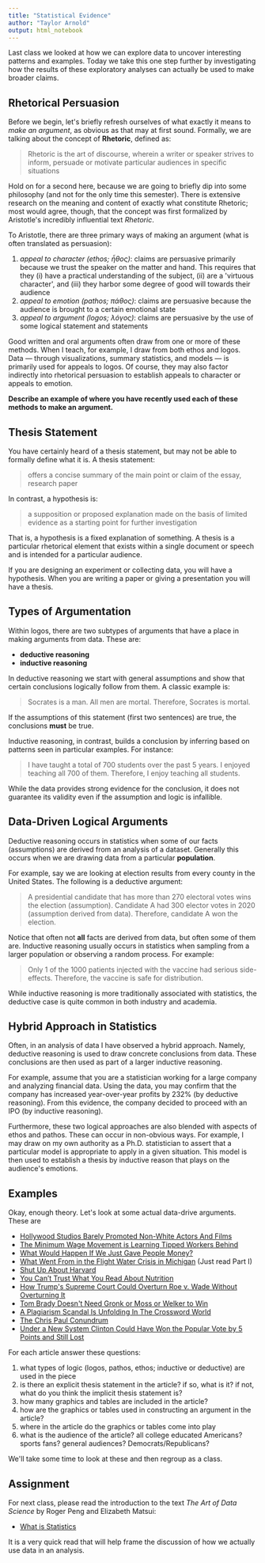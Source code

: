 ```yaml
---
title: "Statistical Evidence"
author: "Taylor Arnold"
output: html_notebook
---
```




Last class we looked at how we can explore data to uncover
interesting patterns and examples. Today we take this one
step further by investigating how the results of these
exploratory analyses can actually be used to make broader
claims.

## Rhetorical Persuasion

Before we begin, let's briefly refresh ourselves of what
exactly it means to *make an argument*, as obvious as that
may at first sound. Formally, we are talking about the
concept of **Rhetoric**, defined as:

> Rhetoric is the art of discourse, wherein a writer or
> speaker strives to inform, persuade or motivate particular
> audiences in specific situations

Hold on for a second here, because we are going to briefly
dip into some philosophy (and not for the only time this
semester). There is extensive research on the meaning and
content of exactly what constitute Rhetoric; most would
agree, though, that the concept was first formalized by
Aristotle's incredibly influential text *Rhetoric*.

To Aristotle, there are three primary ways of making an
argument (what is often translated as persuasion):

1. *appeal to character (ethos; ἦθος)*: claims are
persuasive primarily because we trust the speaker on the
matter and hand. This requires that they (i) have a practical
understanding of the subject, (ii) are a 'virtuous character',
and (iii) they harbor some degree of good will towards their
audience
2. *appeal to emotion (pathos; πάθος)*: claims are persuasive
because the audience is brought to a certain emotional state
3. *appeal to argument (logos; λόγος)*: claims are persuasive
by the use of some logical statement and statements

Good written and oral arguments often draw from one or more
of these methods. When I teach, for example, I draw from both
ethos and logos. Data — through visualizations, summary statistics,
and models — is primarily used for appeals to logos. Of course,
they may also factor indirectly into rhetorical persuasion to
establish appeals to character or appeals to emotion.

**Describe an example of where you have recently used each of
these methods to make an argument.**

## Thesis Statement

You have certainly heard of a thesis statement, but may not
be able to formally define what it is. A thesis statement:

> offers a concise summary of the main point or claim of the essay,
> research paper

In contrast, a hypothesis is:

> a supposition or proposed explanation made on the basis of
> limited evidence as a starting point for further investigation

That is, a hypothesis is a fixed explanation of something. A
thesis is a particular rhetorical element that exists within a
single document or speech and is intended for a particular
audience.

If you are designing an experiment or collecting data, you will
have a hypothesis. When you are writing a paper or giving a
presentation you will have a thesis.

## Types of Argumentation

Within logos, there are two subtypes of arguments that
have a place in making arguments from data. These are:

- **deductive reasoning**
- **inductive reasoning**

In deductive reasoning we start with general assumptions and
show that certain conclusions logically follow from them. A
classic example is:

> Socrates is a man. All men are mortal. Therefore, Socrates is
> mortal.

If the assumptions of this statement (first two sentences) are
true, the conclusions **must** be true.

Inductive reasoning, in contrast, builds a conclusion by inferring
based on patterns seen in particular examples. For instance:

> I have taught a total of 700 students over the past 5 years. I
> enjoyed teaching all 700 of them. Therefore, I enjoy teaching all
> students.

While the data provides strong evidence for the conclusion, it does
not guarantee its validity even if the assumption and logic is
infallible.

## Data-Driven Logical Arguments

Deductive reasoning occurs in statistics when some of our
facts (assumptions) are derived from an analysis of a dataset.
Generally this occurs when we are drawing data from a particular
**population**.

For example, say we are looking at election results from every
county in the United States. The following is a deductive argument:

> A presidential candidate that has more than 270 electoral votes
> wins the election (assumption). Candidate A had 300 elector votes
> in 2020 (assumption derived from data). Therefore, candidate A
> won the election.

Notice that often not **all** facts are derived from data, but
often some of them are. Inductive reasoning usually occurs in
statistics when sampling from a larger population or observing a
random process. For example:

> Only 1 of the 1000 patients injected with the vaccine had serious
> side-effects. Therefore, the vaccine is safe for distribution.

While inductive reasoning is more traditionally associated with
statistics, the deductive case is quite common in both industry
and academia.

## Hybrid Approach in Statistics

Often, in an analysis of data I have observed a hybrid approach.
Namely, deductive reasoning is used to draw concrete conclusions
from data. These conclusions are then used as part of a larger
inductive reasoning.

For example, assume that you are a statistician working for a large
company and analyzing financial data. Using the data, you may
confirm that the company has increased year-over-year profits by
232% (by deductive reasoning). From this evidence, the company
decided to proceed with an IPO (by inductive reasoning).

Furthermore, these two logical approaches are also blended with
aspects of ethos and pathos. These can occur in non-obvious ways.
For example, I may draw on my own authority as a Ph.D. statistician
to assert that a particular model is appropriate to apply in a given
situation. This model is then used to establish a thesis by inductive
reason that plays on the audience's emotions.

## Examples

Okay, enough theory. Let's look at some actual data-drive arguments.
These are

- [Hollywood Studios Barely Promoted Non-White Actors And Films](https://fivethirtyeight.com/features/oscars-diversity-hollywood-ad-campaign/)
- [The Minimum Wage Movement is Learning Tipped Workers Behind](https://fivethirtyeight.com/features/the-minimum-wage-movement-is-leaving-tipped-workers-behind/)
- [What Would Happen If We Just Gave People Money?](http://fivethirtyeight.com/features/universal-basic-income/)
- [What Went From in the Flight Water Crisis in Michigan](https://fivethirtyeight.com/features/what-went-wrong-in-flint-water-crisis-michigan/) (Just read Part I)
- [Shut Up About Harvard](https://fivethirtyeight.com/features/shut-up-about-harvard/)
- [You Can’t Trust What You Read About Nutrition](http://fivethirtyeight.com/features/you-cant-trust-what-you-read-about-nutrition/)
- [How Trump's Supreme Court Could Overturn Roe v. Wade Without Overturning It](http://fivethirtyeight.com/features/how-trumps-supreme-court-could-overturn-roe-v-wade-without-overturning-it/)
- [Tom Brady Doesn't Need Gronk or Moss or Welker to Win](http://fivethirtyeight.com/features/tom-brady-doesnt-need-gronk-or-moss-or-welker-to-win/)
- [A Plagiarism Scandal Is Unfolding In The Crossword World](http://fivethirtyeight.com/features/a-plagiarism-scandal-is-unfolding-in-the-crossword-world/)
- [The Chris Paul Conundrum](https://fivethirtyeight.com/features/the-chris-paul-conundrum/)
- [Under a New System Clinton Could Have Won the Popular Vote by 5 Points and Still Lost](http://fivethirtyeight.com/features/under-a-new-system-clinton-could-have-won-the-popular-vote-by-5-points-and-still-lost/)

For each article answer these questions:

1. what types of logic (logos, pathos, ethos; inductive or deductive) are
used in the piece
2. is there an explicit thesis statement in the article? if so, what is it?
if not, what do you think the implicit thesis statement is?
3. how many graphics and tables are included in the article?
4. how are the graphics or tables used in constructing an argument in the article?
5. where in the article do the graphics or tables come into play
6. what is the audience of the article? all college educated Americans?
sports fans? general audiences? Democrats/Republicans?

We'll take some time to look at these and then regroup as a class.

## Assignment

For next class, please read the introduction to the text *The Art
of Data Science* by Roger Peng and Elizabeth Matsui:

- [What is Statistics](../assets/pdfs/art-of-data-science.pdf)

It is a very quick read that will help frame the discussion of how
we actually use data in an analysis.



